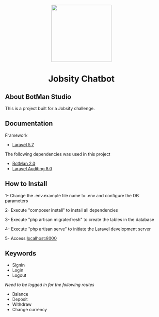 <p align="center"><img height="188" width="198" src="https://botman.io/img/botman.png"></p>
<h1 align="center">Jobsity Chatbot</h1>

## About BotMan Studio

This is a project built for a Jobsity challenge.

## Documentation

Framework
- [Laravel 5.7](https://laravel.com/docs/5.7)

The following dependencies was used in this project
- [BotMan 2.0](http://botman.io)
- [Laravel Auditing 8.0](http://www.laravel-auditing.com/docs/8.0/introduction)

## How to Install

1- Change the .env.example file name to .env and configure the DB parameters

2- Execute "composer install" to install all dependencies

3- Execute "php artisan migrate:fresh" to create the tables in the database

4- Execute "php artisan serve" to initiate the Laravel development server

5- Access [localhost:8000](http://127.0.0.1:8000)

## Keywords

- Signin
- Login
- Logout

*Need to be logged in for the following routes*
- Balance
- Deposit
- Withdraw
- Change currency
